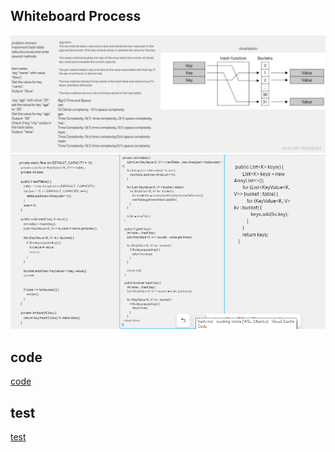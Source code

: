 
## Whiteboard Process
![Alt Text](../assets/hash1.PNG)
![Alt Text](../assets/hashcode.PNG)



## code
 [ code ](./app/src/main/java/hashtable/HashTable.java)  

 ## test
 [ test ](./app/src/test/java/hashtable/AppTest.java)  